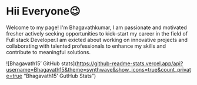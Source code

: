 # Hii Everyone😉
Welcome to my page!
I'm Bhagavathkumar, I am passionate and motivated fresher actively seeking opportunities to kick-start my career in the field of Full stack Developer.I am exicted about working on innovative projects and collaborating with talented professionals to enhance my skills and contribute to meaningful solutions. 

![Bhagavath15’ GitHub stats](https://github-readme-stats.vercel.app/api?username=Bhagavath15&theme=synthwave&show_icons=true&count_private=true “Bhagavath15’ GutHub Stats”)
